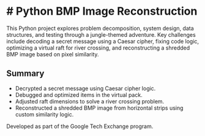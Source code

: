 # # Python BMP Image Reconstruction

This Python project explores problem decomposition, system design, data structures, and testing through a jungle-themed adventure. Key challenges include decoding a secret message using a Caesar cipher, fixing code logic, optimizing a virtual raft for river crossing, and reconstructing a shredded BMP image based on pixel similarity.

## Summary
- Decrypted a secret message using Caesar cipher logic.
- Debugged and optimized items in the virtual pack.
- Adjusted raft dimensions to solve a river crossing problem.
- Reconstructed a shredded BMP image from horizontal strips using custom similarity logic.

Developed as part of the Google Tech Exchange program.
